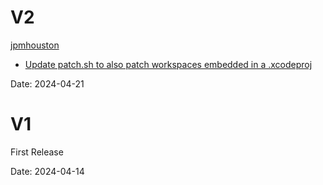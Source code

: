 # V2
[jpmhouston](https://github.com/jpmhouston)
- [Update patch.sh to also patch workspaces embedded in a .xcodeproj](https://github.com/2sem/patch-package-resolved/pull/1)

Date: 2024-04-21

# V1
First Release

Date: 2024-04-14
